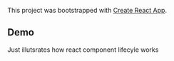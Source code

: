 This project was bootstrapped with [Create React App](https://github.com/facebook/create-react-app).

## Demo

Just illutsrates how react component lifecyle works
